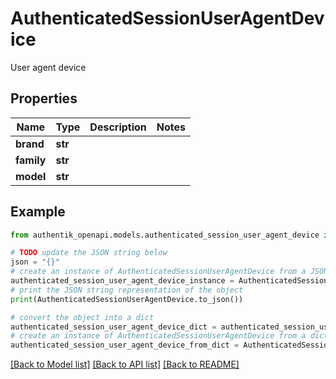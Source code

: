 # AuthenticatedSessionUserAgentDevice

User agent device

## Properties

Name | Type | Description | Notes
------------ | ------------- | ------------- | -------------
**brand** | **str** |  | 
**family** | **str** |  | 
**model** | **str** |  | 

## Example

```python
from authentik_openapi.models.authenticated_session_user_agent_device import AuthenticatedSessionUserAgentDevice

# TODO update the JSON string below
json = "{}"
# create an instance of AuthenticatedSessionUserAgentDevice from a JSON string
authenticated_session_user_agent_device_instance = AuthenticatedSessionUserAgentDevice.from_json(json)
# print the JSON string representation of the object
print(AuthenticatedSessionUserAgentDevice.to_json())

# convert the object into a dict
authenticated_session_user_agent_device_dict = authenticated_session_user_agent_device_instance.to_dict()
# create an instance of AuthenticatedSessionUserAgentDevice from a dict
authenticated_session_user_agent_device_from_dict = AuthenticatedSessionUserAgentDevice.from_dict(authenticated_session_user_agent_device_dict)
```
[[Back to Model list]](../README.md#documentation-for-models) [[Back to API list]](../README.md#documentation-for-api-endpoints) [[Back to README]](../README.md)


